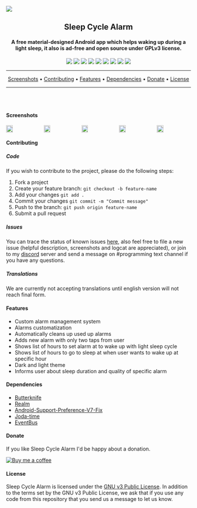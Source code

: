 <a href="https://github.com/letelete" alt="GitHub release"><img src="preview/logo/logohorizontal.png" /></a>
<h2 align="center"><b>Sleep Cycle Alarm</b></h2>
<h4 align="center">A free material-designed Android app which helps waking up during a light sleep, it also is ad-free and open source under GPLv3 license.</h4>
<!-- TODO: APP STORE URL + LOGO <p align="center"><a href=""><img src=""/></a></p>  -->
<p align="center">
<a href="https://travis-ci.org/letelete/Sleep-Cycle-Alarm" alt="Build Status"><img src="https://travis-ci.org/letelete/Sleep-Cycle-Alarm.svg?branch=master" /></a>
<a href="https://codecov.io/gh/letelete/Sleep-Cycle-Alarm" alt="Coverage Status"><img src="https://codecov.io/gh/letelete/Sleep-Cycle-Alarm/branch/master/graph/badge.svg" /></a>
<a class="badge-align" href="https://www.codacy.com/app/letelete/Sleep-Cycle-Alarm?utm_source=github.com&amp;utm_medium=referral&amp;utm_content=letelete/Sleep-Cycle-Alarm&amp;utm_campaign=Badge_Grade"><img src="https://api.codacy.com/project/badge/Grade/33b08e7d256b4b348513f083d2586b76"/></a>
<a href="" alt="Lines of Code"><img src="https://tokei.rs/b1/github/letelete/Sleep-Cycle-Alarm"/></a>
<a href="" alt="Files"><img src="https://tokei.rs/b1/github/letelete/Sleep-Cycle-Alarm?category=files"/></a>
<a href="" alt="Version"><img src="https://img.shields.io/badge/version-0.9-brightgreen.svg"/></a>
<a href="" alt="Platform Support"><img src="https://img.shields.io/badge/android-%3E%3D%205.0%20(API%2021)-brightgreen.svg"/></a>
<a href="" alt="Contributors"><img src="https://img.shields.io/badge/contributors-welcome-brightgreen.svg"/></a>
<a href="https://discord.gg/invite/fgGzude" alt="Discord"><img src="https://img.shields.io/badge/chat-on%20discord-7289DA.svg?style=flat"/></a>
</p>

<hr />
<p align="center"><a href="#screenshots">Screenshots</a> &bull; <a href="#contributing">Contributing</a> &bull; <a href="#features">Features</a> &bull; <a href="#dependencies">Dependencies</a> &bull; <a href="#donate">Donate</a> &bull; <a href="#license">License</a></p>
<hr />

</br></br>

#### Screenshots
<div style="display:flex;" >
<img  src="./preview/screenshots/0.png" width="19%" >
<img style="margin-left:10px;" src="./preview/screenshots/1.png" width="19%" >
<img style="margin-left:10px;" src="./preview/screenshots/2.png" width="19%" >
<img style="margin-left:10px;" src="./preview/screenshots/3.png" width="19%" >
<img style="margin-left:10px;" src="./preview/screenshots/4.png" width="19%" >
</div>

#### Contributing

##### Code 

If you wish to contribute to the project, please do the following steps:
1. Fork a project
2. Create your feature branch: `git checkout -b feature-name`
3. Add your changes `git add .`
4. Commit your changes `git commit -m "Commit message"`
5. Push to the branch: `git push origin feature-name`
6. Submit a pull request

##### Issues

You can trace the status of known issues [here](https://github.com/letelete/Sleep-Cycle-Alarm/issues),
also feel free to file a new issue (helpful description, screenshots and logcat are appreciated), or join to my [discord](https://discord.gg/7Rgg5Zc) server and send a message on #programming text channel if you have any questions.

##### Translations

We are currently not accepting translations until english version will not reach final form.
<!-- TODO:
If you are able to contribute with a new translation of a missing language or if you want to improve an existing one, we greatly appreciate any suggestion!
The project uses [Lokalise](https://lokalise.co/URL_TO_PROJECT), a platform that allows anybody to contribute to translating the app
-->

#### Features

* Custom alarm management system
* Alarms customatization
* Automatically cleans up used up alarms
* Adds new alarm with only two taps from user
* Shows list of hours to set alarm at to wake up with light sleep cycle
* Shows list of hours to go to sleep at when user wants to wake up at specific hour
* Dark and light theme
* Informs user about sleep duration and quality of specific alarm
  
#### Dependencies

* [Butterknife](https://github.com/JakeWharton/butterknife)
* [Realm](https://github.com/realm/realm-java)
* [Android-Support-Preference-V7-Fix](https://github.com/Gericop/Android-Support-Preference-V7-Fix)
* [Joda-time](https://github.com/JodaOrg/joda-time)
* [EventBus](https://github.com/greenrobot/EventBus)

#### Donate

If you like Sleep Cycle Alarm I'd be happy about a donation.

[![Buy me a coffee](https://www.buymeacoffee.com/assets/img/custom_images/orange_img.png)](https://www.buymeacoffee.com/brunokawka)

#### License

Sleep Cycle Alarm is licensed under the [GNU v3 Public License](https://github.com/letelete/Sleep-Cycle-Alarm/blob/master/LICENSE).
In addition to the terms set by the GNU v3 Public License, we ask that if you use any code from this repository that you send us a message to let us know.

